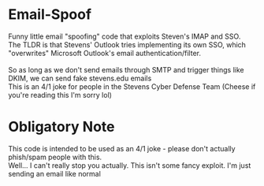 # Email-Spoof
Funny little email "spoofing" code that exploits Steven's IMAP and SSO. <br />
The TLDR is that Stevens' Outlook tries implementing its own SSO, which "overwrites" Microsoft Outlook's email authentication/filter. <br />
<br />
So as long as we don't send emails through SMTP and trigger things like DKIM, we can send fake stevens.edu emails <br />
This is an 4/1 joke for people in the Stevens Cyber Defense Team (Cheese if you're reading this I'm sorry lol)

# Obligatory Note
This code is intended to be used as an 4/1 joke - please don't actually phish/spam people with this. <br />
Well... I can't really stop you actually. This isn't some fancy exploit. I'm just sending an email like normal